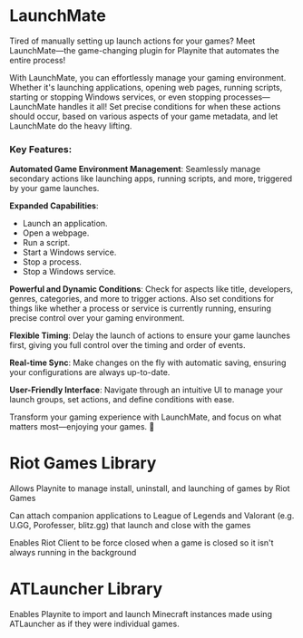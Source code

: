 # LaunchMate
Tired of manually setting up launch actions for your games? Meet LaunchMate—the game-changing plugin for Playnite that automates the entire process!

With LaunchMate, you can effortlessly manage your gaming environment. Whether it's launching applications, opening web pages, running scripts, starting or stopping Windows services, or even stopping processes—LaunchMate handles it all! Set precise conditions for when these actions should occur, based on various aspects of your game metadata, and let LaunchMate do the heavy lifting.

### Key Features:

**Automated Game Environment Management**: Seamlessly manage secondary actions like launching apps, running scripts, and more, triggered by your game launches.

**Expanded Capabilities**:
- Launch an application.
- Open a webpage.
- Run a script.
- Start a Windows service.
- Stop a process.
- Stop a Windows service.

**Powerful and Dynamic Conditions**: Check for aspects like title, developers, genres, categories, and more to trigger actions. Also set conditions for things like whether a process or service is currently running, ensuring precise control over your gaming environment.

**Flexible Timing**: Delay the launch of actions to ensure your game launches first, giving you full control over the timing and order of events.

**Real-time Sync**: Make changes on the fly with automatic saving, ensuring your configurations are always up-to-date.

**User-Friendly Interface**: Navigate through an intuitive UI to manage your launch groups, set actions, and define conditions with ease.

Transform your gaming experience with LaunchMate, and focus on what matters most—enjoying your games. 🚀


# Riot Games Library
Allows Playnite to manage install, uninstall, and launching of games by Riot Games

Can attach companion applications to League of Legends and Valorant (e.g. U.GG, Porofesser, blitz.gg) that launch and close with the games

Enables Riot Client to be force closed when a game is closed so it isn't always running in the background


# ATLauncher  Library
Enables Playnite to import and launch Minecraft instances made using ATLauncher as if they were individual games.